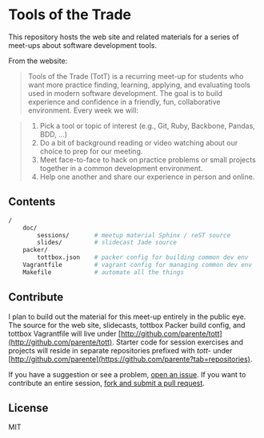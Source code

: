 # Tools of the Trade

This repository hosts the web site and related materials for a series of meet-ups about software development tools.

From the website:

> Tools of the Trade (TotT) is a recurring meet-up for students who want more practice finding, learning, applying, and evaluating tools used in modern software development. The goal is to build experience and confidence in a friendly, fun, collaborative environment. Every week we will:

> 1. Pick a tool or topic of interest (e.g., Git, Ruby, Backbone, Pandas, BDD, ...)
> 2. Do a bit of background reading or video watching about our choice to prep for our meeting.
> 3. Meet face-to-face to hack on practice problems or small projects together in a common development environment.
> 4. Help one another and share our experience in person and online.

## Contents

```bash
/
    doc/
        sessions/       # meetup material Sphinx / reST source
        slides/         # slidecast Jade source
    packer/
        tottbox.json    # packer config for building common dev env
    Vagrantfile         # vagrant config for managing common dev env
    Makefile            # automate all the things
```

## Contribute

I plan to build out the material for this meet-up entirely in the public eye. The source for the web site, slidecasts, tottbox Packer build config, and tottbox Vagrantfile will live under [http://github.com/parente/tott](http://github.com/parente/tott). Starter code for session exercises and projects will reside in separate repositories prefixed with *tott-* under [http://github.com/parente](https://github.com/parente?tab=repositories).

If you have a suggestion or see a problem, [open an issue](https://github.com/parente/tott/issues). If you want to contribute an entire session, [fork and submit a pull request](https://github.com/parente/tott/fork).

## License

MIT
